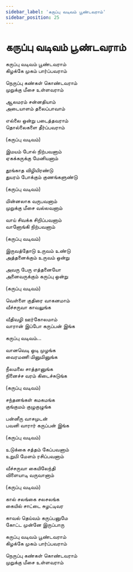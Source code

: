 ```yaml
---
sidebar_label: 'கருப்பு வடிவம் பூண்டவராம்'
sidebar_position: 25
---
```


# **கருப்பு வடிவம் பூண்டவராம்**

கருப்பு வடிவம் பூண்டவராம் <br />
கிழக்கே முகம் பார்ப்பவராம் <br />

நெருப்பு கண்கள் கொண்டவராம் <br />
முறுக்கு மீசை உள்ளவராம் <br />

ஆலமரம் சன்னதியாம் <br />
அடையாளம் தலைப்பாவாம் <br />

எல்லை ஒன்று படைத்தவராம் <br />
தொல்லைகளை தீர்ப்பவராம் <br />

(கருப்பு வடிவம்) <br />

இமயம் போல் நிற்பவனாம் <br />
ஏகக்கருக்கு மேனியனாம் <br />

தூங்காத விழியிரண்டு <br />
துயரம் போக்கும் குணங்களுண்டு <br />

(கருப்பு வடிவம்) <br />

மின்னலாக வருபவனாம் <br />
முறுக்கு மீசை வல்லவனாம் <br />

வாய் சிவக்க சிறிப்பவனாம் <br />
வானோங்கி நிற்பவனாம் <br />

(கருப்பு வடிவம்) <br />

இருவத்தோடு உருவம் உண்டு <br />
அத்தனைக்கும் உருவம் ஒன்று <br />

அவரு பேரு எத்தனையோ <br />
அனைவருக்கும் கருப்பு ஒன்று <br />

(கருப்பு வடிவம்) <br />

வெள்ளை குதிரை வாகனமாம் <br />
வீச்சருவா காவலுங்க <br />

வீதிவழி ஊர்கோலமாம் <br />
வாரான் இப்போ கருப்பன் இங்க <br />

கருப்பு வடிவம்... <br />

வானவெடி ஓடி முழங்க <br />
வைரமணி மினுமினுங்க <br />

நீலமலை சாத்தானுங்க <br />
நினைச்ச வரம் கிடைச்சுடுங்க <br />

(கருப்பு வடிவம்) <br />

சந்தனங்கள் கமகமங்க <br />
குங்குமம் குழுகுழுங்க <br />

பன்னீரு வாசமுடன் <br />
பவனி வாரார் கருப்பன் இங்க <br />

(கருப்பு வடிவம்) <br />

உடுக்கை சத்தம் கேப்பவனாம் <br />
உறுமி மேளம் ரசிப்பவனாம் <br />

வீச்சருவா கையிலேந்தி <br />
விளையாடி வருவானாம் <br />

(கருப்பு வடிவம்) <br />

கால் சலங்கை சலசலங்க <br />
கையில் சாட்டை சுழட்டிவர <br />

காவல் தெய்வம் கருப்பனுமே <br />
கோட்ட முன்னே இருப்பாரு <br />

கருப்பு வடிவம் பூண்டவராம் <br />
கிழக்கே முகம் பார்ப்பவராம் <br />

நெருப்பு கண்கள் கொண்டவராம் <br />
முறுக்கு மீசை உள்ளவராம்
